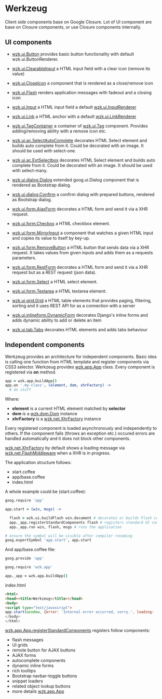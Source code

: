 Werkzeug
========

Client side components base on Google Closure. Lot of UI component are base on Closure components, or use Closure
components internally.

UI components
-------------

* [wzk.ui.Button](wzk/ui/Button.coffee)
  provides basic button functionality with default wzk.ui.ButtonRenderer.

* [wzk.ui.ClearableInput](wzk/ui/ClearableInput.coffee)
  a HTML input field with a clear icon (remove its value)

* [wzk.ui.CloseIcon](wzk/ui/CloseIcon.coffee)
  a component that is rendered as a close/remove icon

* [wzk.ui.Flash](wzk/ui/Flash.coffee)
  renders application messages with fadeout and a closing icon

* [wzk.ui.Input](wzk/ui/Input.coffee)
  a HTML input field a default [wzk.ui.InputRenderer](wzk.ui.InputRenderer)

* [wzk.ui.Link](wzk/ui/Link.coffee)
  a HTML anchor with a default [wzk.ui.LinkRenderer](wzk.ui.LinkRenderer)

* [wzk.ui.TagContainer](wzk/ui/TagContainer.coffee)
  a container of [wzk.ui.Tag](wzk/ui/Tag.coffee) component. Provides adding/removing ability with a remove icon etc.

* [wzk.ui.ac.SelectAutoComplete](wzk/ui/ac/SelectAutoComplete.coffee)
  decorates HTML Select element and builds auto complete from it. Could be decorated with an image. It should be used
  with select-one.

* [wzk.ui.ac.ExtSelectbox](wzk/ui/ac/ExtSelectBox.coffee)
  decorates HTML Select element and builds auto complete from it. Could be decorated with an image. It should be used
  with select-many.

* [wzk.ui.dialog.Dialog](wzk/ui/dialog/Dialog.coffee)
  extended goog.ui.Dialog component that is rendered as Bootstrap dialog.

* [wzk.ui.dialog.Confirm](wzk/ui/dialog/Confirm.coffee)
  a confirm dialog with prepared buttons, rendered as Bootstrap dialog.

* [wzk.ui.form.AjaxForm](wzk/ui/form/AjaxForm.coffee)
  decorates a HTML form and send it via a XHR request.

* [wzk.ui.form.Checbox](wzk/ui/form/Checkbox.coffee)
  a HTML checkbox element.

* [wzk.ui.form.MirrorInput](wzk/ui/form/MirrorInput.coffee)
  a component that watches a given HTML input and copies its value to itself by key-up.

* [wzk.ui.form.RemoveButton](wzk/ui/form/RemoteButton.coffee)
  a HTML button that sends data via a XHR request. It takes values from given inputs and adds them as a requests
  parameters.

* [wzk.ui.form.RestForm](wzk/ui/form/RestForm.coffee)
  decorates a HTML form and send it via a XHR request but as a REST request (json data).

* [wzk.ui.form.Select](wzk/ui/form/Select.coffee)
  a HTML select element.

* [wzk.ui.form.Textarea](wzk/ui/form/Textarea.coffee)
  a HTML textarea element.

* [wzk.ui.grid.Grid](wzk/ui/grid/Grid.coffee)
  a HTML table elements that provides paging, filtering, sorting and it uses REST API for as a connection with a server

* [wzk.ui.inlineform.DynamicForm](wzk/ui/inlineform/DynamicForm.coffee)
  decorates Django's inline forms and adds dynamic ability to add or delete an item

* [wzk.ui.tab.Tabs](wzk/ui/tab/Tabs.coffee)
  decorates HTML elements and adds tabs behaviour

Independent components
----------------------

Werkzeug provides an architecture for independent components. Basic idea is calling one function from HTML template
and register components via CSS3 selector. Werkzeug provides [wzk.app.App](wzk/app/App.coffee) class. Every component
is registered via __on__ method.


```coffeescript
app = wzk.app.buildApp()
app.on '.my-class', (element, dom, xhrFactory) ->
  # do stuff
```

Where:

* __element__ is a current HTML element matched by __selector__
* __dom__ is a [wzk.dom.Dom](wzk/dom/Dom.coffee) instance
* __xhrFactory__ is a [wzk.net.XhrFactory](wzk/net/XhrFactory.coffee) instance

Every registered component is loaded asynchronously and independently to others. If the component fails (throws
an exception etc.) occured errors are handled automatically and it does not block other components.


[wzk.net.XhrFactory](wzk/net/XhrFactory.coffee) by default shows a loading message via
[wzk.net.FlashMiddleware](wzk/net/Middleware.coffee) when a XHR is in progress.


The application structure follows:

* start.coffee
* app/base.coffee
* index.html

A whole example could be (start.coffee):

```coffeescript
goog.require 'app'

app.start = (win, msgs) ->

  flash = wzk.ui.buildFlash win.document # decorates or builds Flash component
  app._app.registerStandardComponents flash # registers standard UI components from Werkzeug
  app._app.run win, flash, msgs # runs the application

# ensure the symbol will be visible after compiler renaming
goog.exportSymbol 'app.start', app.start
```

And app/base.coffee file:

```coffeescript
goog.provide 'app'

goog.require 'wzk.app'

app._app = wzk.app.buildApp()
```

index.html

```html
<html>
<head><title>Werkzeug</title></head>
<body>
<script type="text/javascript">
app.start(window, {error: 'Internal error occurred, sorry.', loading: 'Loading...'});
</body>
</html>
```

[wzk.app.App.registerStandardComponents](wzk/app/App.coffee) registers follow components:
* flash messages
* UI grids
* remote button for AJAX buttons
* AJAX forms
* autocomplete components
* dynamic inline forms
* rich tooltips
* Bootstrap navbar-toggle buttons
* snippet loaders
* related object lookup buttons
* more details [wzk.app.App](wzk/app/App.coffee)
